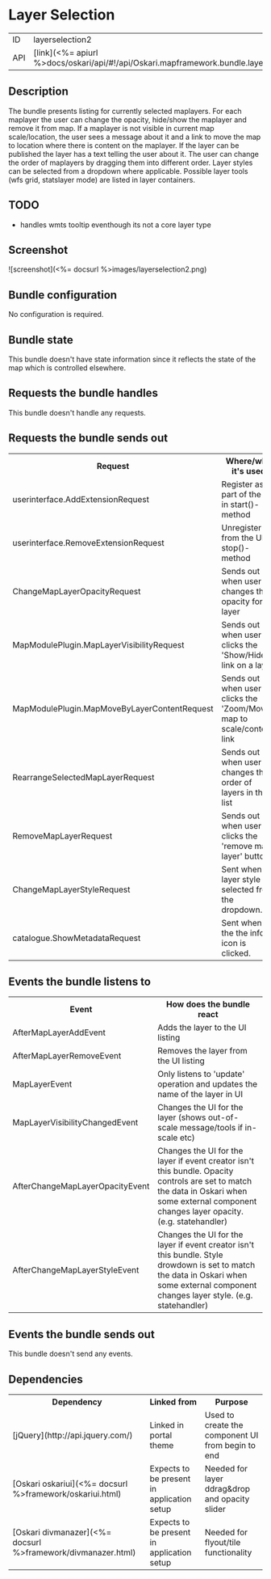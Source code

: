 # Layer Selection

<table>
  <tr>
    <td>ID</td><td>layerselection2</td>
  </tr>
  <tr>
    <td>API</td><td>[link](<%= apiurl %>docs/oskari/api/#!/api/Oskari.mapframework.bundle.layerselection2.LayerSelectionBundleInstance)</td>
  </tr>
</table>

## Description
The bundle presents listing for currently selected maplayers. For each maplayer the user can change the opacity, hide/show the maplayer and remove it from map. 
If a maplayer is not visible in current map scale/location, the user sees a message about it and a link to move the map to location where there is content on the maplayer. 
If the layer can be published the layer has a text telling the user about it. The user can change the order of maplayers by dragging them into different order. 
Layer styles can be selected from a dropdown where applicable.
Possible layer tools (wfs grid, statslayer mode) are listed in layer containers.

## TODO

* handles wmts tooltip eventhough its not a core layer type

## Screenshot

![screenshot](<%= docsurl %>images/layerselection2.png)

## Bundle configuration

No configuration is required.

## Bundle state

This bundle doesn't have state information since it reflects the state of the map which is controlled elsewhere.

## Requests the bundle handles

This bundle doesn't handle any requests.

## Requests the bundle sends out

<table>
  <tr>
    <th> Request </th><th> Where/why it's used</th>
  </tr>
  <tr>
    <td> userinterface.AddExtensionRequest </td><td> Register as part of the UI in start()-method</td>
  </tr>
  <tr>
    <td> userinterface.RemoveExtensionRequest </td><td> Unregister from the UI in stop()-method</td>
  </tr>
  <tr>
    <td> ChangeMapLayerOpacityRequest </td><td> Sends out when user changes the opacity for a layer</td>
  </tr>
  <tr>
    <td> MapModulePlugin.MapLayerVisibilityRequest </td><td> Sends out when user clicks the 'Show/Hide' link on a layer</td>
  </tr>
  <tr>
    <td> MapModulePlugin.MapMoveByLayerContentRequest </td><td> Sends out when user clicks the 'Zoom/Move map to scale/content' link</td>
  </tr>
  <tr>
    <td> RearrangeSelectedMapLayerRequest </td><td> Sends out when user changes the order of layers in the list</td>
  </tr>
  <tr>
    <td> RemoveMapLayerRequest </td><td> Sends out when user clicks the 'remove map layer' button</td>
  </tr>
  <tr>
    <td> ChangeMapLayerStyleRequest </td><td> Sent when a layer style is selected from the dropdown.</td></tr><tr><td> catalogue.ShowMetadataRequest </td><td> Sent when the the info icon is clicked.</td>
  </tr>
</table>

## Events the bundle listens to

<table>
  <tr>
    <th> Event </th><th> How does the bundle react</th>
  </tr>
  <tr>
    <td> AfterMapLayerAddEvent </td><td> Adds the layer to the UI listing</td>
  </tr>
  <tr>
    <td> AfterMapLayerRemoveEvent </td><td> Removes the layer from the UI listing</td>
  </tr>
  <tr>
    <td> MapLayerEvent </td><td> Only listens to 'update' operation and updates the name of the layer in UI</td>
  </tr>
  <tr>
    <td> MapLayerVisibilityChangedEvent </td><td> Changes the UI for the layer (shows out-of-scale message/tools if in-scale etc)</td>
  </tr>
  <tr>
    <td> AfterChangeMapLayerOpacityEvent </td><td> Changes the UI for the layer if event creator isn't this bundle. Opacity controls are set to match the data in Oskari when some external component changes layer opacity. (e.g. statehandler)</td>
  </tr>
  <tr>
    <td> AfterChangeMapLayerStyleEvent </td><td> Changes the UI for the layer if event creator isn't this bundle. Style drowdown is set to match the data in Oskari when some external component changes layer style. (e.g. statehandler)</td>
  </tr>
</table>

## Events the bundle sends out

This bundle doesn't send any events.

## Dependencies

<table>
  <tr>
    <th> Dependency </th><th> Linked from </th><th> Purpose </th>
  </tr>
  <tr>
    <td> [jQuery](http://api.jquery.com/) </td>
    <td> Linked in portal theme </td>
    <td> Used to create the component UI from begin to end</td>
  </tr>
  <tr>
    <td> [Oskari oskariui](<%= docsurl %>framework/oskariui.html) </td>
    <td> Expects to be present in application setup </td>
    <td> Needed for layer ddrag&amp;drop and opacity slider</td>
  </tr>
  <tr>
    <td> [Oskari divmanazer](<%= docsurl %>framework/divmanazer.html) </td>
    <td> Expects to be present in application setup </td>
    <td> Needed for flyout/tile functionality</td>
  </tr>
</table>
